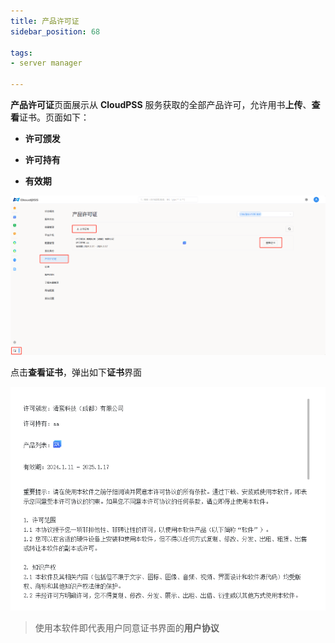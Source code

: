 ```yaml
---
title: 产品许可证
sidebar_position: 68

tags: 
- server manager

---
```


**产品许可证**页面展示从 **CloudPSS** 服务获取的全部产品许可，允许用书**上传**、**查看**证书。页面如下：

+ **许可颁发**

+ **许可持有**

+ **有效期**

![产品许可证](./产品许可证.png "产品许可证")

点击**查看证书**，弹出如下**证书**界面

![用户协议](./用户协议.png "用户协议")

> 使用本软件即代表用户同意证书界面的**用户协议**